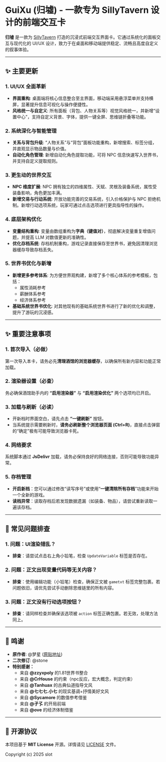 # GuiXu (归墟) - 一款专为 SillyTavern 设计的前端交互卡

**归墟** 是一款为 [SillyTavern](https://github.com/SillyTavern/SillyTavern) 打造的沉浸式前端交互界面卡。它通过系统化的面板交互与现代化的 UI/UX 设计，致力于在桌面和移动端提供稳定、流畅且高度自定义的叙事体验。

---

## ✨ 主要更新

### 1. **UI/UX 全面革新**
- **界面重构**: 桌面端将核心信息整合至主界面，移动端采用悬浮菜单并支持横屏，显著提升信息可视化与操作便捷性。
- **风格统一与自定义**: 所有面板（背包、人物关系等）视觉风格统一，并新增“设置中心”，支持自定义背景、字体，提供一键全屏、思维链折叠等功能。

### 2. **系统深化与智能管理**
- **关系与背包升级**: “人物关系”与“背包”面板功能重构，新增搜索、标签分组，并直观显示物品数量与价值。
- **自动化角色管理**: 新增自动化角色提取功能，可将 NPC 信息快速写入世界书，并支持自定义提取规则。

### 3. **更生动的世界交互**
- **NPC 维度扩展**: NPC 拥有独立的四维属性、天赋、灵根及装备系统，属性受装备影响，角色更加丰满。
- **新增交易与行动系统**: 开放功能完善的交易系统，引入价格保护与 NPC 拒绝机制。新增行动选项系统，玩家可通过点击选项进行更具指导性的操作。

### 4. **底层架构优化**
- **变量结构重构**: 变量由数组重构为**字典（键值对）**，彻底解决变量重复增值问题，并提高 LLM 对数值更新的准确性。
- **优化存档系统**: 存档机制重构，游戏记录直接保存至世界书，避免因清理浏览器缓存导致存档丢失。

### 5. **世界书优化与新增**
- **新增更多参考体系**: 为方便世界观构建，新增了多个核心体系的参考模板，包括：
    - 属性消耗参考
    - 薪酬体系参考
    - 经济体系参考
- **基础系统世界书优化**: 对其他现有的基础系统世界书进行了新的优化和调整，提升了游玩的沉浸感。

---

## ✨ 重要注意事项

### 1. **首次导入（必做）**
第一次导入本卡，请务必先**清理酒馆的浏览器缓存**，以确保所有新内容和功能正常加载。

### 2. **渲染器设置（必查）**
务必确保酒馆助手内的 **“启用渲染器”** 与 **“启用渲染优化”** 两个选项均已开启。

### 3. **加载与刷新（必读）**
- 开新档时界面空白，请先点击 **“一键刷新”** 按钮。
- 当系统提示需要刷新时，**请务必刷新整个浏览器页面 (Ctrl+R)**，直接点击弹窗的“确定”极有可能导致浏览器卡死。

### 4. **网络要求**
系统脚本通过 **JsDelivr** 加载，请务必保持良好的网络连接，否则可能导致功能异常。

### 5. **存档管理**
- **开启新档**：您可以通过修改“读写序号”或使用“**一键清除所有存档**”功能来开始一个全新的游戏。
- **读档异常**：读取存档后若发现数据遗漏（如装备、物品），请尝试重新读取一遍该存档。

---

## 🔧 常见问题排查

### 1. **问题：UI渲染错乱？**
- **排查**：请尝试点击右上角小铅笔，检查 `UpdateVariable` 标签是否存在。

### 2. **问题：正文出现变量代码等无关内容？**
- **排查**：使用编辑功能（小铅笔）检查，确保正文被 `gametxt` 标签完整包裹。若问题依旧，请优先尝试手动删除思维链里的所有内容。

### 3. **问题：正文没有行动选项按钮？**
- **排查**：请同样检查并确保该选项被 `action` 标签正确包裹。若无效，处理方法同上。

---

## 🙏 鸣谢

- **原作者**: @梦星 ([原贴地址](https://discord.com/channels/1134557553011998840/1395002325751300227))
- **二次修订**: @stone
- **特别感谢：**
    * 来自 **@zzyxpoly** 的1.81世界书整合
    * 来自 **@CrHouse** 的约束（npc反应，宏大概念，判定约束）
    * 来自 **@Tanhuax** 的古典仙道指导文风
    * 来自 **@七七七.小七** 的现实基调+抒情美好文风
    * 来自 **@Sycamore** 的数值参考借鉴
    * 来自 **@孑孓** 的开局前端
    * 来自 **@ove** 的经济体制借鉴
---

## 📜 开源协议

本项目基于 **MIT License** 开源。详情请见 [LICENSE](./LICENSE) 文件。

Copyright (c) 2025 slot

